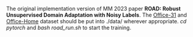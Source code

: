 The original implementation version of MM 2023 paper **ROAD: Robust Unsupervised Domain Adaptation with Noisy Labels**. The [Office-31](https://faculty.cc.gatech.edu/~judy/domainadapt/) and [Office-Home](https://www.hemanthdv.org/officeHomeDataset.html) dataset should be put into ./data/ wherever appropriate. *cd pytorch* and *bash road_run.sh* to start the training.


